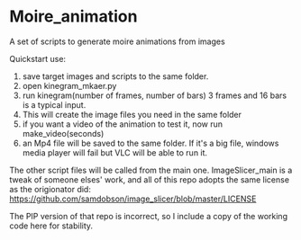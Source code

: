# Moire_animation
A set of scripts to generate moire animations from images


Quickstart use:

1. save target images and scripts to the same folder.
2. open kinegram_mkaer.py
3. run kinegram(number of frames, number of bars) 3 frames and 16 bars is a typical input.
4. This will create the image files you need in the same folder
5. if you want a video of the animation to test it, now run make_video(seconds)
6. an Mp4 file will be saved to the same folder. If it's a big file, windows media player will fail but VLC will be able to run it.

The other script files will be called from the main one.
ImageSlicer_main is a tweak of someone elses' work, and all of this repo adopts the same license as the origionator did:
https://github.com/samdobson/image_slicer/blob/master/LICENSE

The PIP version of that repo is incorrect, so I include a copy of the working code here for stability.

